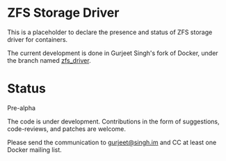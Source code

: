 # ZFS Storage Driver

This is a placeholder to declare the presence and status of ZFS storage driver
for containers.

The current development is done in Gurjeet Singh's fork of Docker, under the
branch named [zfs_driver].

[zfs_driver]: https://github.com/gurjeet/docker/tree/zfs_driver


# Status

Pre-alpha

The code is under development. Contributions in the form of suggestions,
code-reviews, and patches are welcome.

Please send the communication to gurjeet@singh.im and CC at least one Docker
mailing list.


